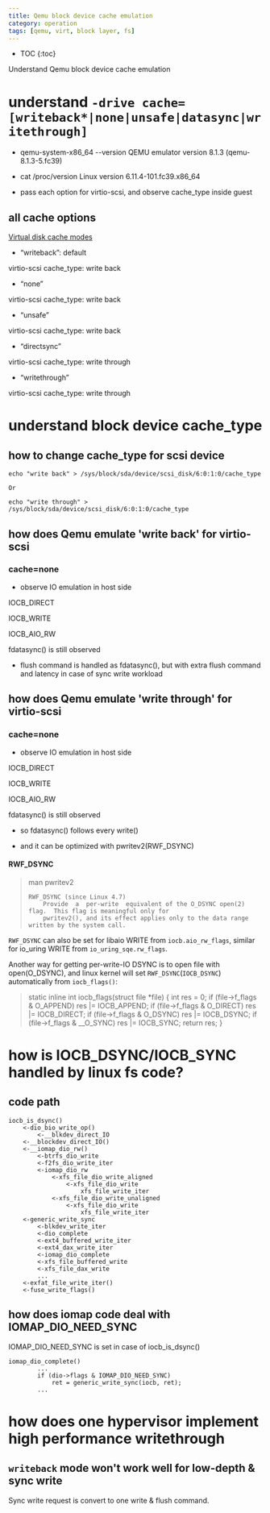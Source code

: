```yaml
---
title: Qemu block device cache emulation
category: operation
tags: [qemu, virt, block layer, fs]
---
```


* TOC
{:toc}

Understand Qemu block device cache emulation

# understand `-drive cache=[writeback*|none|unsafe|datasync|writethrough]`

- qemu-system-x86_64 --version
QEMU emulator version 8.1.3 (qemu-8.1.3-5.fc39)

- cat /proc/version
Linux version 6.11.4-101.fc39.x86_64 

- pass each option for virtio-scsi, and observe cache_type inside guest

## all cache options

[Virtual disk cache modes](https://doc.opensuse.org/documentation/leap/virtualization/html/book-virtualization/cha-cachemodes.html)

- “writeback”: default
    
virtio-scsi cache_type: write back

- “none”

virtio-scsi cache_type: write back

- “unsafe”

virtio-scsi cache_type: write back

- “directsync”

virtio-scsi cache_type: write through

- “writethrough”

virtio-scsi cache_type: write through


# understand block device cache_type

## how to change cache_type for scsi device

```
echo "write back" > /sys/block/sda/device/scsi_disk/6:0:1:0/cache_type

Or 

echo "write through" > /sys/block/sda/device/scsi_disk/6:0:1:0/cache_type
```

## how does Qemu emulate 'write back' for virtio-scsi

### cache=none

- observe IO emulation in host side

IOCB_DIRECT

IOCB_WRITE

IOCB_AIO_RW

fdatasync() is still observed

- flush command is handled as fdatasync(), but with extra flush command
and latency in case of sync write workload

## how does Qemu emulate 'write through' for virtio-scsi

### cache=none

- observe IO emulation in host side

IOCB_DIRECT

IOCB_WRITE

IOCB_AIO_RW

fdatasync() is still observed

- so fdatasync() follows every write()

- and it can be optimized with pwritev2(RWF_DSYNC)

#### RWF_DSYNC

> man pwritev2
> ```
> RWF_DSYNC (since Linux 4.7)
>     Provide  a  per-write  equivalent of the O_DSYNC open(2) flag.  This flag is meaningful only for
>     pwritev2(), and its effect applies only to the data range written by the system call.
> ```

`RWF_DSYNC` can also be set for libaio WRITE from `iocb.aio_rw_flags`, similar for
io_uring WRITE from `io_uring_sqe.rw_flags`.

Another way for getting per-write-IO DSYNC is to open file with open(O_DSYNC), and linux
kernel will set `RWF_DSYNC`(`IOCB_DSYNC`) automatically from `iocb_flags()`:

> static inline int iocb_flags(struct file *file)
> {
> 	int res = 0;
> 	if (file->f_flags & O_APPEND)
> 		res |= IOCB_APPEND;
> 	if (file->f_flags & O_DIRECT)
> 		res |= IOCB_DIRECT;
> 	if (file->f_flags & O_DSYNC)
> 		res |= IOCB_DSYNC;
> 	if (file->f_flags & __O_SYNC)
> 		res |= IOCB_SYNC;
> 	return res;
> }

# how is IOCB_DSYNC/IOCB_SYNC handled by linux fs code?

## code path
```
iocb_is_dsync()
    <-dio_bio_write_op()
        <-__blkdev_direct_IO
    <-__blockdev_direct_IO()
    <-__iomap_dio_rw()
        <-btrfs_dio_write
        <-f2fs_dio_write_iter
        <-iomap_dio_rw
            <-xfs_file_dio_write_aligned
                <-xfs_file_dio_write
                    xfs_file_write_iter
            <-xfs_file_dio_write_unaligned
                <-xfs_file_dio_write
                    xfs_file_write_iter
    <-generic_write_sync
        <-blkdev_write_iter
        <-dio_complete
        <-ext4_buffered_write_iter
        <-ext4_dax_write_iter
        <-iomap_dio_complete
        <-xfs_file_buffered_write
        <-xfs_file_dax_write
        ...
    <-exfat_file_write_iter()
    <-fuse_write_flags()
```

## how does iomap code deal with IOMAP_DIO_NEED_SYNC

IOMAP_DIO_NEED_SYNC is set in case of iocb_is_dsync()

```
iomap_dio_complete()
        ...
		if (dio->flags & IOMAP_DIO_NEED_SYNC)
			ret = generic_write_sync(iocb, ret);
        ...
```

# how does one hypervisor implement high performance writethrough

## `writeback` mode won't work well for low-depth & sync write

Sync write request is convert to one write & flush command.

